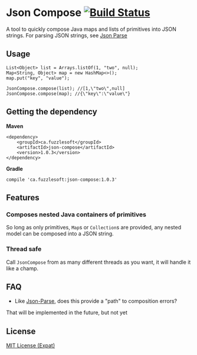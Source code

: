# Json Compose [![Build Status](https://travis-ci.org/mitchhentges/json-compose.svg?branch=master)](https://travis-ci.org/mitchhentges/json-compose)

A tool to quickly compose Java maps and lists of primitives into JSON strings.
For parsing JSON strings, see [Json Parse](https://github.com/mitchhentges/json-parse/)

## Usage

```
List<Object> list = Arrays.listOf(1, "two", null);
Map<String, Object> map = new HashMap<>();
map.put("key", "value");

JsonCompose.compose(list); //[1,\"two\",null]
JsonCompose.compose(map); //{\"key\":\"value\"}
```

## Getting the dependency

**Maven**
```
<dependency>
    <groupId>ca.fuzzlesoft</groupId>
    <artifactId>json-compose</artifactId>
    <version>1.0.3</version>
</dependency>
```

**Gradle**
```
compile 'ca.fuzzlesoft:json-compose:1.0.3'
```

## Features

### Composes nested Java containers of primitives

So long as only primitives, `Map`s or `Collection`s are provided, any nested model can be composed into a JSON string.

### Thread safe

Call `JsonCompose` from as many different threads as you want, it will handle it like a champ.

## FAQ

* Like [Json-Parse](https://github.com/mitchhentges/json-parse), does this provide a "path" to composition errors?

That will be implemented in the future, but not yet

## License
[MIT License (Expat)](http://www.opensource.org/licenses/mit-license.php)
